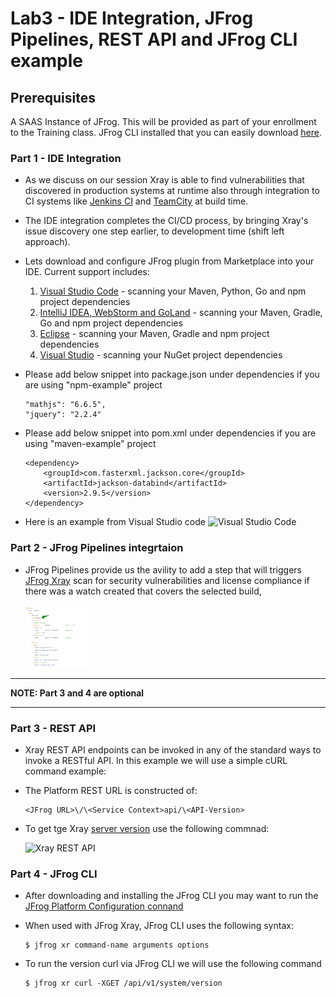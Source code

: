 # Lab3 - IDE Integration, JFrog Pipelines, REST API and JFrog CLI example

## Prerequisites
A SAAS Instance of JFrog. This will be provided as part of your enrollment to the Training class. JFrog CLI installed that you can easily download [here](https://jfrog.com/getcli/).

### Part 1 - IDE Integration

- As we discuss on our session Xray is able to find vulnerabilities that discovered in production systems at runtime also through integration to CI systems like [Jenkins CI](https://www.jfrog.com/confluence/display/JFROG/Jenkins+Artifactory+Plug-in) and [TeamCity](https://www.jfrog.com/confluence/display/JFROG/TeamCity+Artifactory+Plug-in) at build time. 

- The IDE integration completes the CI/CD process, by bringing Xray's issue discovery one step earlier, to development time (shift left approach).
- Lets download and configure JFrog plugin from Marketplace into your IDE. Current support includes:
    1. [Visual Studio Code](https://marketplace.visualstudio.com/items?itemName=JFrog.jfrog-vscode-extension) - scanning your Maven, Python, Go and npm project dependencies
    2. [IntelliJ IDEA, WebStorm and GoLand](https://www.jfrog.com/confluence/display/JFROG/JFrog+IntelliJ+IDEA+Plugin) - scanning your Maven, Gradle, Go and npm project dependencies
    3. [Eclipse](https://www.jfrog.com/confluence/display/JFROG/JFrog+Eclipse+IDE+Plugin) - scanning your Maven, Gradle and npm project dependencies
    4. [Visual Studio](https://www.jfrog.com/confluence/display/JFROG/JFrog+Visual+Studio+Extension) - scanning your NuGet project dependencies

- Please add below snippet into package.json under dependencies if you are using "npm-example" project

    ```
    "mathjs": "6.6.5",
    "jquery": "2.2.4"
    ```

- Please add below snippet into pom.xml under dependencies if you are using "maven-example" project

    ```
    <dependency>
        <groupId>com.fasterxml.jackson.core</groupId>
        <artifactId>jackson-databind</artifactId>
        <version>2.9.5</version>
    </dependency>
    ```

- Here is an example from Visual Studio code
    <img src="/SU-201-Intro-to-JFrog-Xray/Lab3/images/1.gif" alt="Visual Studio Code" style="height: 100px; width:100px;"/>


### Part 2 - JFrog Pipelines integrtaion

- JFrog Pipelines provide us the avility to add a step that will triggers [JFrog Xray](https://www.jfrog.com/confluence/display/JFROG/JFrog+Xray) scan for security vulnerabilities and license compliance if there was a watch created that covers the selected build,

    <img src="/SU-201-Intro-to-JFrog-Xray/Lab3/images/2.png" alt=" JFrog Pipelines integrtaion" style="height: 100px; width:100px;"/>


*******************************************************************************************************
**NOTE: Part 3 and 4 are optional**
*******************************************************************************************************

### Part 3 - REST API

- Xray REST API endpoints can be invoked in any of the standard ways to invoke a RESTful API. In this example we will use a simple cURL command example:

- The Platform REST URL is constructed of: 

    ```
    <JFrog URL>\/\<Service Context>api/\<API-Version>
    ```

- To get tge Xray [server version](https://www.jfrog.com/confluence/display/JFROG/Xray+REST+API#XrayRESTAPI-GetVersion) use the following commnad:

    <img src="/SU-201-Intro-to-JFrog-Xray/Lab3/images/3.png" alt="Xray REST API" style="height: 100px; width:100px;"/>



### Part 4 - JFrog CLI

-  After downloading and installing the JFrog CLI you may want to run the [JFrog Platform Configuration connand](https://www.jfrog.com/confluence/display/CLI/JFrog+CLI#JFrogCLI-JFrogPlatformConfiguration)  

-  When used with JFrog Xray, JFrog CLI uses the following syntax:

    ```
    $ jfrog xr command-name arguments options
    ```

- To run the version curl via JFrog CLI we will use the following command

    ```
    $ jfrog xr curl -XGET /api/v1/system/version
    ```
